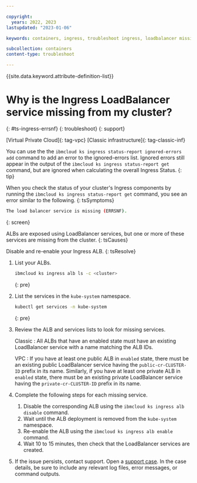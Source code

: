 ```yaml
---

copyright:
  years: 2022, 2023
lastupdated: "2023-01-06"

keywords: containers, ingress, troubleshoot ingress, loadbalancer missing, errsnf

subcollection: containers
content-type: troubleshoot

---
```


{{site.data.keyword.attribute-definition-list}}


# Why is the Ingress LoadBalancer service missing from my cluster?
{: #ts-ingress-errsnf}
{: troubleshoot}
{: support}



[Virtual Private Cloud]{: tag-vpc} [Classic infrastructure]{: tag-classic-inf}

You can use the the `ibmcloud ks ingress status-report ignored-errors add` command to add an error to the ignored-errors list. Ignored errors still appear in the output of the `ibmcloud ks ingress status-report get` command, but are ignored when calculating the overall Ingress Status.
{: tip}

When you check the status of your cluster's Ingress components by running the `ibmcloud ks ingress status-report get` command, you see an error similar to the following.
{: tsSymptoms}

```sh
The load balancer service is missing (ERRSNF).
```
{: screen}

ALBs are exposed using LoadBalancer services, but one or more of these services are missing from the cluster.
{: tsCauses}

Disable and re-enable your Ingress ALB.
{: tsResolve}


1. List your ALBs.

    ```sh
    ibmcloud ks ingress alb ls -c <cluster>
    ```
    {: pre}

1. List the services in the `kube-system` namespace.

    ```sh
    kubectl get services -n kube-system
    ```
    {: pre}

1. Review the ALB and services lists to look for missing services.

    Classic
    :   All ALBs that have an enabled state must have an existing LoadBalancer service with a name matching the ALB IDs.

    VPC
    :   If you have at least one public ALB in `enabled` state, there must be an existing public LoadBalancer service having the `public-cr-CLUSTER-ID` prefix in its name. Similarly, if you have at least one private ALB in `enabled` state, there must be an existing private LoadBalancer service having the `private-cr-CLUSTER-ID` prefix in its name.

1. Complete the following steps for each missing service.
    1. Disable the corresponding ALB using the `ibmcloud ks ingress alb disable` command.
    1. Wait until the ALB deployment is removed from the `kube-system` namespace.
    1. Re-enable the ALB using the `ibmcloud ks ingress alb enable` command.
    1. Wait 10 to 15 minutes, then check that the LoadBalancer services are created.
    
1. If the issue persists, contact support. Open a [support case](/docs/get-support?topic=get-support-using-avatar). In the case details, be sure to include any relevant log files, error messages, or command outputs.



